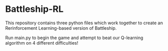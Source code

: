 # Battleship-RL

This repository contains three python files which work together to create an Rerinforcement Learning-based version of Battleship.

Run main.py to begin the game and attempt to beat our Q-learning algorithm on 4 different difficulties!
